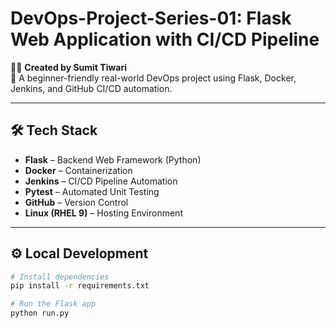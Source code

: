 

















# DevOps-Project-Series-01: Flask Web Application with CI/CD Pipeline

👨‍💻 **Created by Sumit Tiwari**  
🚀 A beginner-friendly real-world DevOps project using Flask, Docker, Jenkins, and GitHub CI/CD automation.

---

## 🛠 Tech Stack

- **Flask** – Backend Web Framework (Python)
- **Docker** – Containerization
- **Jenkins** – CI/CD Pipeline Automation
- **Pytest** – Automated Unit Testing
- **GitHub** – Version Control
- **Linux (RHEL 9)** – Hosting Environment

---

## ⚙️ Local Development

```bash
# Install dependencies
pip install -r requirements.txt

# Run the Flask app
python run.py

